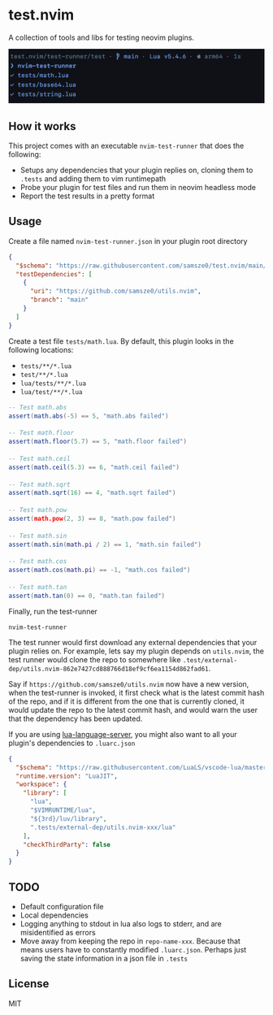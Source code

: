 # test.nvim

A collection of tools and libs for testing neovim plugins.

![](assets/demo.png)

## How it works

This project comes with an executable `nvim-test-runner` that does the following:
- Setups any dependencies that your plugin replies on, cloning them to `.tests` and adding them to vim runtimepath
- Probe your plugin for test files and run them in neovim headless mode
- Report the test results in a pretty format

## Usage

Create a file named `nvim-test-runner.json` in your plugin root directory

```json
{
  "$schema": "https://raw.githubusercontent.com/samsze0/test.nvim/main/nvim-test-runner.schema.json",
  "testDependencies": [
    {
      "uri": "https://github.com/samsze0/utils.nvim",
      "branch": "main"
    }
  ]
}
```

Create a test file `tests/math.lua`. By default, this plugin looks in the following locations:

- `tests/**/*.lua`
- `test/**/*.lua`
- `lua/tests/**/*.lua`
- `lua/test/**/*.lua`

```lua
-- Test math.abs
assert(math.abs(-5) == 5, "math.abs failed")

-- Test math.floor
assert(math.floor(5.7) == 5, "math.floor failed")

-- Test math.ceil
assert(math.ceil(5.3) == 6, "math.ceil failed")

-- Test math.sqrt
assert(math.sqrt(16) == 4, "math.sqrt failed")

-- Test math.pow
assert(math.pow(2, 3) == 8, "math.pow failed")

-- Test math.sin
assert(math.sin(math.pi / 2) == 1, "math.sin failed")

-- Test math.cos
assert(math.cos(math.pi) == -1, "math.cos failed")

-- Test math.tan
assert(math.tan(0) == 0, "math.tan failed")
```

Finally, run the test-runner

```shell
nvim-test-runner
```

The test runner would first download any external dependencies that your plugin relies on. For example, lets say my plugin depends on `utils.nvim`, the test runner would clone the repo to somewhere like `.test/external-dep/utils.nvim-862e7427cd888766d18ef9cf6ea1154d862fad61`.

Say if `https://github.com/samsze0/utils.nvim` now have a new version, when the test-runner is invoked, it first check what is the latest commit hash of the repo, and if it is different from the one that is currently cloned, it would update the repo to the latest commit hash, and would warn the user that the dependency has been updated.

If you are using [lua-language-server](https://github.com/LuaLS/lua-language-server), you might also want to all your plugin's dependencies to `.luarc.json`

```json
{
  "$schema": "https://raw.githubusercontent.com/LuaLS/vscode-lua/master/setting/schema.json",
  "runtime.version": "LuaJIT",
  "workspace": {
    "library": [
      "lua",
      "$VIMRUNTIME/lua",
      "${3rd}/luv/library",
      ".tests/external-dep/utils.nvim-xxx/lua"
    ],
    "checkThirdParty": false
  }
}
```

## TODO

- Default configuration file
- Local dependencies
- Logging anything to stdout in lua also logs to stderr, and are misidentified as errors
- Move away from keeping the repo in `repo-name-xxx`. Because that means users have to constantly modified `.luarc.json`. Perhaps just saving the state information in a json file in `.tests`

## License

MIT